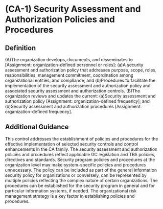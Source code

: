 
# (CA-1) Security Assessment and Authorization Policies and Procedures

## Definition

(A)The organization develops, documents, and disseminates to [Assignment: organization-defined personnel or roles]:
(a)A security assessment and authorization policy that addresses purpose, scope, roles, responsibilities, management commitment, coordination among organizational entities, and compliance; and
(b)Procedures to facilitate the implementation of the security assessment and authorization policy and associated security assessment and authorization controls.
(B)The organization reviews and updates the current:
(a)Security assessment and authorization policy [Assignment: organization-defined frequency]; and
(b)Security assessment and authorization procedures [Assignment: organization-defined frequency].

## Additional Guidance

This control addresses the establishment of policies and procedures for the effective implementation of selected security controls and control enhancements in the CA family. The security assessment and authorization policies and procedures reflect applicable GC legislation and TBS policies, directives and standards. Security program policies and procedures at the organization level may make system-specific policies and procedures unnecessary. The policy can be included as part of the general information security policy for organizations or conversely, can be represented by multiple policies reflecting the complex nature of certain organizations. The procedures can be established for the security program in general and for particular information systems, if needed. The organizational risk management strategy is a key factor in establishing policies and procedures.

